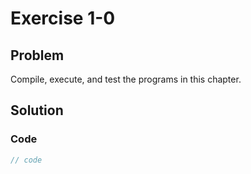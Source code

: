 # Exercise 1-0

## Problem
Compile, execute, and test the programs in this chapter.

## Solution

### Code
```Cpp
// code
```
